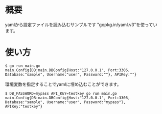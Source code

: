 # 概要
yamlから設定ファイルを読み込むサンプルです
"gopkg.in/yaml.v3"を使っています。


# 使い方
```
$ go run main.go 
main.Config{DB:main.DBConfig{Host:"127.0.0.1", Port:3306, Database:"sample", Username:"user", Password:""}, APIKey:""}
```

環境変数を指定することでyamlに埋め込むことができます。
```
$ DB_PASSWORD=mypass API_KEY=testkey go run main.go
main.Config{DB:main.DBConfig{Host:"127.0.0.1", Port:3306, Database:"sample", Username:"user", Password:"mypass"}, APIKey:"testkey"}
```
